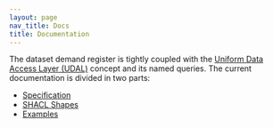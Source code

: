 ```yaml
---
layout: page
nav_title: Docs
title: Documentation
---
```


The dataset demand register is tightly coupled with the [Uniform Data Access
Layer (UDAL)](https://lab.fairease.eu/udal/) concept and its named queries. The
current documentation is divided in two parts:

* [Specification](specification)
* [SHACL Shapes](shapes)
* [Examples](examples)